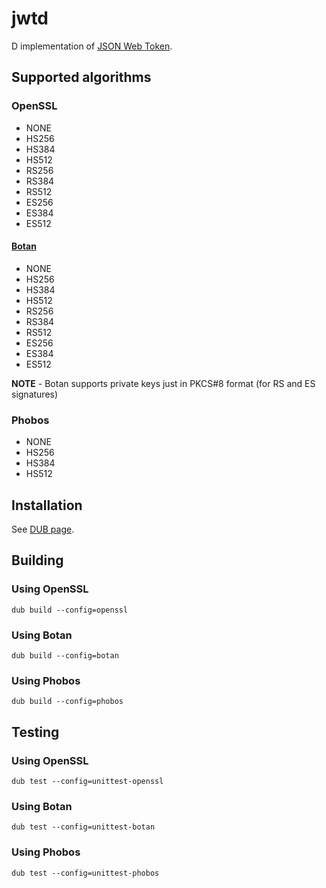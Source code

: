 # jwtd
D implementation of [JSON Web Token](http://jwt.io/).

## Supported algorithms

### OpenSSL
- NONE
- HS256
- HS384
- HS512
- RS256
- RS384
- RS512
- ES256
- ES384
- ES512

#### [Botan](https://github.com/etcimon/botan)
- NONE
- HS256
- HS384
- HS512
- RS256
- RS384
- RS512
- ES256
- ES384
- ES512

**NOTE** - Botan supports private keys just in PKCS#8 format (for RS and ES signatures)

### Phobos
- NONE
- HS256
- HS384
- HS512

## Installation

See [DUB page](http://code.dlang.org/packages/jwtd).

## Building

### Using OpenSSL
```
dub build --config=openssl
```
### Using Botan
```
dub build --config=botan
```
### Using Phobos
```
dub build --config=phobos
```

## Testing

### Using OpenSSL
```
dub test --config=unittest-openssl
```
### Using Botan
```
dub test --config=unittest-botan
```
### Using Phobos
```
dub test --config=unittest-phobos
```
